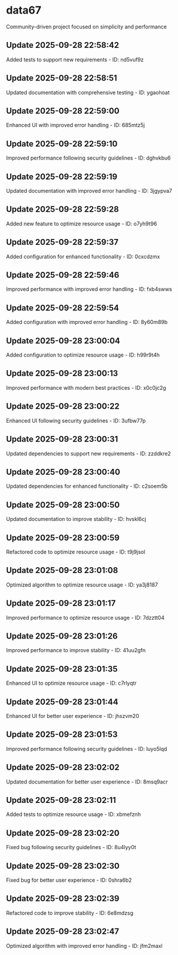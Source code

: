 # data67
Community-driven project focused on simplicity and performance

## Update 2025-09-28 22:58:42
Added tests to support new requirements - ID: nd5vuf9z


## Update 2025-09-28 22:58:51
Updated documentation with comprehensive testing - ID: ygaohoat


## Update 2025-09-28 22:59:00
Enhanced UI with improved error handling - ID: 685mtz5j


## Update 2025-09-28 22:59:10
Improved performance following security guidelines - ID: dghvkbu6


## Update 2025-09-28 22:59:19
Updated documentation with improved error handling - ID: 3jgypva7


## Update 2025-09-28 22:59:28
Added new feature to optimize resource usage - ID: o7yh9t96


## Update 2025-09-28 22:59:37
Added configuration for enhanced functionality - ID: 0cxcdzmx


## Update 2025-09-28 22:59:46
Improved performance with improved error handling - ID: fxb4swws


## Update 2025-09-28 22:59:54
Added configuration with improved error handling - ID: 8y60m89b


## Update 2025-09-28 23:00:04
Added configuration to optimize resource usage - ID: h99r9t4h


## Update 2025-09-28 23:00:13
Improved performance with modern best practices - ID: x0c0jc2g


## Update 2025-09-28 23:00:22
Enhanced UI following security guidelines - ID: 3ufbw77p


## Update 2025-09-28 23:00:31
Updated dependencies to support new requirements - ID: zzddkre2


## Update 2025-09-28 23:00:40
Updated dependencies for enhanced functionality - ID: c2soem5b


## Update 2025-09-28 23:00:50
Updated documentation to improve stability - ID: hvskl6cj


## Update 2025-09-28 23:00:59
Refactored code to optimize resource usage - ID: t9j9jsol


## Update 2025-09-28 23:01:08
Optimized algorithm to optimize resource usage - ID: ya3j8187


## Update 2025-09-28 23:01:17
Improved performance to optimize resource usage - ID: 7dzztt04


## Update 2025-09-28 23:01:26
Improved performance to improve stability - ID: 41uu2gfn


## Update 2025-09-28 23:01:35
Enhanced UI to optimize resource usage - ID: c7rlyqtr


## Update 2025-09-28 23:01:44
Enhanced UI for better user experience - ID: jhszvm20


## Update 2025-09-28 23:01:53
Improved performance following security guidelines - ID: luyo5lqd


## Update 2025-09-28 23:02:02
Updated documentation for better user experience - ID: 8msq9acr


## Update 2025-09-28 23:02:11
Added tests to optimize resource usage - ID: xbmefznh


## Update 2025-09-28 23:02:20
Fixed bug following security guidelines - ID: 8u4lyy0t


## Update 2025-09-28 23:02:30
Fixed bug for better user experience - ID: 0shra6b2


## Update 2025-09-28 23:02:39
Refactored code to improve stability - ID: 6e8mdzsg


## Update 2025-09-28 23:02:47
Optimized algorithm with improved error handling - ID: jfm2maxl


